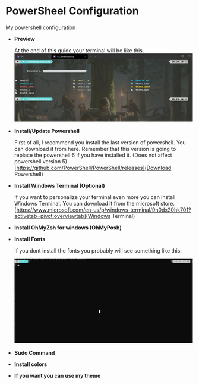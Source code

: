 # PowerSheel Configuration

My powershell configuration

- **Preview**

  At the end of this guide your terminal will be like this.
  ![preview](./images/preview.jpg)

- **Install/Update Powershell**

  First of all, I recommend you install the last version of powershell. You can download it from here. Remember that this version is going to replace the powershell 6 if you have installed it. (Does not affect powershell version 5)
  [https://github.com/PowerShell/PowerShell/releases](Download Powershell)

- **Install Windows Terminal (Optional)**

  If you want to personalize your terminal even more you can install Windows Terminal. You can download it from the microsoft store.
  [https://www.microsoft.com/en-us/p/windows-terminal/9n0dx20hk701?activetab=pivot:overviewtab](Windows Terminal)

- **Install OhMyZsh for windows (OhMyPosh)**

- **Install Fonts**

  If you dont install the fonts you probably will see something like this:

  ![nofonts](./images/nofonts.jpg)

- **Sudo Command**

- **Install colors**

- **If you want you can use my theme**

